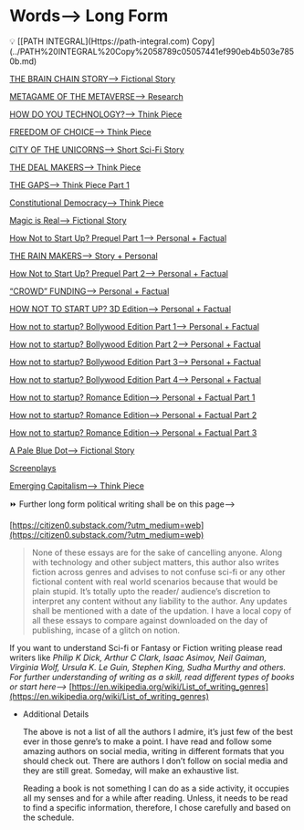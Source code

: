 # Words—> Long Form

<aside>
💡 [[PATH INTEGRAL](Https://path-integral.com) Copy](../PATH%20INTEGRAL%20Copy%2058789c05057441ef990eb4b503e7850b.md)

</aside>

[THE BRAIN CHAIN STORY—> Fictional Story](Words%E2%80%94%20Long%20Form%20ed8500f5e08243f5b8796bfe35f8878d/THE%20BRAIN%20CHAIN%20STORY%E2%80%94%20Fictional%20Story%2075498757fce14c10a137dc885e6880bc.md)

[METAGAME OF THE METAVERSE—> Research](Words%E2%80%94%20Long%20Form%20ed8500f5e08243f5b8796bfe35f8878d/METAGAME%20OF%20THE%20METAVERSE%E2%80%94%20Research%2033c0aeda17d44d5997e081c7cefa8d97.md)

[HOW DO YOU TECHNOLOGY?—> Think Piece](Words%E2%80%94%20Long%20Form%20ed8500f5e08243f5b8796bfe35f8878d/HOW%20DO%20YOU%20TECHNOLOGY%20%E2%80%94%20Think%20Piece%2088240b020c1a4e638db9740fd3aa99ab.md)

[FREEDOM OF CHOICE—> Think Piece ](Words%E2%80%94%20Long%20Form%20ed8500f5e08243f5b8796bfe35f8878d/FREEDOM%20OF%20CHOICE%E2%80%94%20Think%20Piece%2098b483a44c044755a6bf44e717fa62be.md)

[CITY OF THE UNICORNS—> Short Sci-Fi Story](Words%E2%80%94%20Long%20Form%20ed8500f5e08243f5b8796bfe35f8878d/CITY%20OF%20THE%20UNICORNS%E2%80%94%20Short%20Sci-Fi%20Story%20ad009304175c45b8b6dba01398c40dd6.md)

[THE DEAL MAKERS—> Think Piece](Words%E2%80%94%20Long%20Form%20ed8500f5e08243f5b8796bfe35f8878d/THE%20DEAL%20MAKERS%E2%80%94%20Think%20Piece%20af49d7db8e45469daf82bc677050c379.md)

[THE GAPS—> Think Piece Part 1](Words%E2%80%94%20Long%20Form%20ed8500f5e08243f5b8796bfe35f8878d/THE%20GAPS%E2%80%94%20Think%20Piece%20Part%201%203c22c542706a4815942bca292651f703.md)

[Constitutional Democracy—> Think Piece](Words%E2%80%94%20Long%20Form%20ed8500f5e08243f5b8796bfe35f8878d/Constitutional%20Democracy%E2%80%94%20Think%20Piece%20e6644af0e20e428c8dda48119ad7e157.md)

[Magic is Real—> Fictional Story](Words%E2%80%94%20Long%20Form%20ed8500f5e08243f5b8796bfe35f8878d/Magic%20is%20Real%E2%80%94%20Fictional%20Story%20ddd8e377d51e46799b74b4756e12fca0.md)

[How Not to Start Up? Prequel Part 1—> Personal + Factual](Words%E2%80%94%20Long%20Form%20ed8500f5e08243f5b8796bfe35f8878d/How%20Not%20to%20Start%20Up%20Prequel%20Part%201%E2%80%94%20Personal%20+%20Fac%20cdcf06313d9b4cc2aef87d40a7e9f784.md)

[THE RAIN MAKERS—> Story + Personal](Words%E2%80%94%20Long%20Form%20ed8500f5e08243f5b8796bfe35f8878d/THE%20RAIN%20MAKERS%E2%80%94%20Story%20+%20Personal%20faf57233852048edbfb27acc58d344e2.md)

[How Not to Start Up? Prequel Part 2—> Personal + Factual](Words%E2%80%94%20Long%20Form%20ed8500f5e08243f5b8796bfe35f8878d/How%20Not%20to%20Start%20Up%20Prequel%20Part%202%E2%80%94%20Personal%20+%20Fac%20b649c639ec024a4fb2d7bcfac4c3d076.md)

[“CROWD” FUNDING—> Personal + Factual](Words%E2%80%94%20Long%20Form%20ed8500f5e08243f5b8796bfe35f8878d/%E2%80%9CCROWD%E2%80%9D%20FUNDING%E2%80%94%20Personal%20+%20Factual%20f8d5cff8674f43048390d7dc784bee25.md)

[HOW NOT TO START UP? 3D Edition—> Personal + Factual](Words%E2%80%94%20Long%20Form%20ed8500f5e08243f5b8796bfe35f8878d/HOW%20NOT%20TO%20START%20UP%203D%20Edition%E2%80%94%20Personal%20+%20Factual%20f63ea8cdb7454ef7859b53f01b734f59.md)

[How not to startup? Bollywood Edition Part 1—> Personal + Factual](Words%E2%80%94%20Long%20Form%20ed8500f5e08243f5b8796bfe35f8878d/How%20not%20to%20startup%20Bollywood%20Edition%20Part%201%E2%80%94%20Perso%20a9515f2a1d8d4ff685c7fcfe2acac270.md)

[How not to startup? Bollywood Edition Part 2—> Personal + Factual](Words%E2%80%94%20Long%20Form%20ed8500f5e08243f5b8796bfe35f8878d/How%20not%20to%20startup%20Bollywood%20Edition%20Part%202%E2%80%94%20Perso%20c7f48c9d49fe46bdb982644deed154db.md)

[How not to startup? Bollywood Edition Part 3—> Personal + Factual](Words%E2%80%94%20Long%20Form%20ed8500f5e08243f5b8796bfe35f8878d/How%20not%20to%20startup%20Bollywood%20Edition%20Part%203%E2%80%94%20Perso%2020cb6fff64d24f1b884a74e59a69d09d.md)

[How not to startup? Bollywood Edition Part 4—> Personal + Factual](Words%E2%80%94%20Long%20Form%20ed8500f5e08243f5b8796bfe35f8878d/How%20not%20to%20startup%20Bollywood%20Edition%20Part%204%E2%80%94%20Perso%2098990a78280e4941bccaa222fe8fddb9.md)

[How not to startup? Romance Edition—> Personal + Factual Part 1](Words%E2%80%94%20Long%20Form%20ed8500f5e08243f5b8796bfe35f8878d/How%20not%20to%20startup%20Romance%20Edition%E2%80%94%20Personal%20+%20Fac%20081b529da0fb446eb626b48824130c1c.md)

[How not to startup? Romance Edition—> Personal + Factual Part 2](Words%E2%80%94%20Long%20Form%20ed8500f5e08243f5b8796bfe35f8878d/How%20not%20to%20startup%20Romance%20Edition%E2%80%94%20Personal%20+%20Fac%20a33891afa81844e4a1c9246348c914d4.md)

[How not to startup? Romance Edition—> Personal + Factual Part 3](Words%E2%80%94%20Long%20Form%20ed8500f5e08243f5b8796bfe35f8878d/How%20not%20to%20startup%20Romance%20Edition%E2%80%94%20Personal%20+%20Fac%2031f760b146784aec96c6aa6dc14ab4b1.md)

[A Pale Blue Dot—> Fictional Story](Words%E2%80%94%20Long%20Form%20ed8500f5e08243f5b8796bfe35f8878d/A%20Pale%20Blue%20Dot%E2%80%94%20Fictional%20Story%208da593538f3546b486cc29161dd75702.md)

[Screenplays](Words%E2%80%94%20Long%20Form%20ed8500f5e08243f5b8796bfe35f8878d/Screenplays%20f3952dce33ce4a01bb272c05f89d51a7.md)

[Emerging Capitalism—> Think Piece ](Words%E2%80%94%20Long%20Form%20ed8500f5e08243f5b8796bfe35f8878d/Emerging%20Capitalism%E2%80%94%20Think%20Piece%209bb2d2e41fa2471ea00d29e911acae11.md)

⏩ Further long form political writing shall be on this page—> 

[https://citizen0.substack.com/?utm_medium=web](https://citizen0.substack.com/?utm_medium=web)

> None of these essays are for the sake of cancelling anyone. Along with technology and other subject matters, this author also writes fiction across genres and advises to not confuse sci-fi or any other fictional content with real world scenarios because that would be plain stupid. It’s totally upto the reader/ audience’s discretion to interpret any content without any liability to the author. Any updates shall be mentioned with a date of the updation. I have a local copy of all these essays to compare against downloaded on the day of publishing, incase of a glitch on notion.
> 

 

If you want to understand Sci-fi or Fantasy or Fiction writing please read writers like *Philip K Dick, Arthur C Clark, Isaac* *Asimov, Neil Gaiman, Virginia Wolf, Ursula K. Le Guin, Stephen King, Sudha Murthy and others. For further understanding of writing as a skill, read different types of books or start here—>* [https://en.wikipedia.org/wiki/List_of_writing_genres](https://en.wikipedia.org/wiki/List_of_writing_genres)

- Additional Details
    
    The above is not a list of all the authors I admire, it’s just few of the best ever in those genre’s to make a point. I have read and follow some amazing authors on social media, writing in different formats that you should check out. There are authors I don’t follow on social media and they are still great. Someday, will make an exhaustive list.
    
    Reading a book is not something I can do as a side activity, it occupies all my senses and for a while after reading. Unless, it needs to be read to find a specific information, therefore, I chose carefully and based on the schedule.